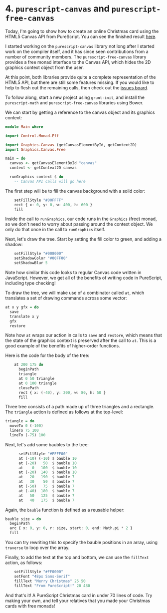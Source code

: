 # 4. `purescript-canvas` and `purescript-free-canvas`

Today, I'm going to show how to create an online Christmas card using the HTML5 Canvas API from PureScript. You can see the finished result [here](http://paf31.github.io/24-days-of-purescript-2014/purescript-xmas-card/html/).

I started working on the `purescript-canvas` library not long after I started work on the compiler itself, and it has since seen contributions from a number of community members. The `purescript-free-canvas` library provides a free monad interface to the Canvas API, which hides the 2D graphics context object from the user.

At this point, both libraries provide quite a complete representation of the HTML5 API, but there are still some features missing. If you would like to help to flesh out the remaining calls, then check out the [issues board](https://github.com/purescript-contrib/purescript-canvas/issues).

To follow along, start a new project using `grunt-init`, and install the `purescript-math` and `purescript-free-canvas` libraries using Bower.

We can start by getting a reference to the canvas object and its graphics context:

```purescript
module Main where

import Control.Monad.Eff

import Graphics.Canvas (getCanvasElementById, getContext2D)
import Graphics.Canvas.Free

main = do
  canvas <- getCanvasElementById "canvas"
  context <- getContext2D canvas

  runGraphics context $ do
    -- Canvas API calls will go here
```

The first step will be to fill the canvas background with a solid color:

```purescript
    setFillStyle "#00FFFF"
    rect { x: 0, y: 0, w: 400, h: 600 }
    fill
```

Inside the call to `runGraphics`, our code runs in the `Graphics` (free) monad, so we don't need to worry about passing around the context object. We only do that once in the call to `runGraphics` itself.

Next, let's draw the tree. Start by setting the fill color to green, and adding a shadow:

```purescript
    setFillStyle "#008000"
    setShadowColor "#00FF00"
    setShadowBlur 5
```

Note how similar this code looks to regular Canvas code written in JavaScript. However, we get all of the benefits of writing code in PureScript, including type checking!

To draw the tree, we will make use of a combinator called `at`, which translates a set of drawing commands across some vector:

```purescript
at x y gfx = do
  save
  translate x y
  gfx
  restore
```

Note how `at` wraps our action in calls to `save` and `restore`, which means that the state of the graphics context is preserved after the call to `at`. This is a good example of the benefits of higher-order functions.

Here is the code for the body of the tree:

```purescript
    at 200 175 do
      beginPath
      triangle
      at 0 50 triangle
      at 0 100 triangle
      closePath
      rect { x: (-40), y: 200, w: 80, h: 50 }
      fill
```

Three tree consists of a path made up of three triangles and a rectangle. The `triangle` action is defined as follows at the top-level:

```purescript
triangle = do
  moveTo 0 (-100)
  lineTo 75 100
  lineTo (-75) 100
```

Next, let's add some baubles to the tree:

```purescript
      setFillStyle "#FFFF00"
      at (-10) (-10) $ bauble 10
      at (-20)   50  $ bauble 10
      at    0   100  $ bauble 10
      at (-20)  140  $ bauble 10
      at   20   190  $ bauble 7
      at   30    50  $ bauble 7
      at (-50)   75  $ bauble 7
      at (-40)  180  $ bauble 7
      at   50   125  $ bauble 7
      at   40   175  $ bauble 7
```

Again, the `bauble` function is defined as a reusable helper:

```purescript
bauble size = do
  beginPath
  arc { x: 0, y: 0, r: size, start: 0, end: Math.pi * 2 }
  fill
```

You can try rewriting this to specify the bauble positions in an array, using `traverse` to loop over the array.

Finally, to add the text at the top and bottom, we can use the `fillText` action, as follows:

```purescript
    setFillStyle "#FF0000"
    setFont "48px Sans-Serif"
    fillText "Merry Christmas" 25 50
    fillText "From PureScript!" 20 480
```

And that's it! A PureScript Christmas card in under 70 lines of code. Try making your own, and tell your relatives that you made your Christmas cards with free monads!
